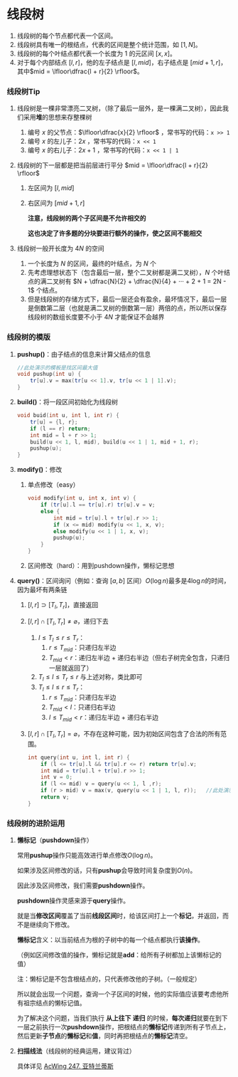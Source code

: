 # 线段树

1. 线段树的每个节点都代表一个区间。
2. 线段树具有唯一的根结点，代表的区间是整个统计范围，如 $[1, N]$。
3. 线段树的每个叶结点都代表一个长度为 $1$ 的元区间 $[x, x]$。
4. 对于每个内部结点 $[l,r]$，他的左子结点是 $[l, mid]$，右子结点是 $[mid + 1, r]$，其中$mid = \lfloor\dfrac{l + r}{2} \rfloor$。



### 线段树Tip

1. 线段树是一棵非常漂亮二叉树，（除了最后一层外，是一棵满二叉树），因此我们采用**堆**的思想来存整棵树

    1. 编号 $x$ 的父节点：$\lfloor\dfrac{x}{2} \rfloor$ ，常书写的代码：`x >> 1`
    2. 编号 $x$ 的左儿子：$2x$  ，常书写的代码：`x << 1`
    3. 编号 $x$ 的右儿子：$2x + 1$ ，常书写的代码：`x << 1 | 1`

2. 线段树的下一层都是把当前层进行平分 $mid = \lfloor\dfrac{l + r}{2} \rfloor$

    1. 左区间为 $[l, mid]$

    2. 右区间为 $[mid + 1, r]$

        **注意，线段树的两个子区间是不允许相交的**

        **这也决定了许多题的分块要进行额外的操作，使之区间不能相交**

3. 线段树一般开长度为 $4N$ 的空间

    1. 一个长度为 $N$ 的区间，最终的叶结点，为 $N$ 个
    2. 先考虑理想状态下（包含最后一层，整个二叉树都是满二叉树），$N$ 个叶结点的满二叉树有 $N + \dfrac{N}{2} + \dfrac{N}{4} + ··· + 2 + 1 = 2N - 1$ 个结点。
    3. 但是线段树的存储方式下，最后一层还会有盈余，最坏情况下，最后一层是倒数第二层（也就是满二叉树的倒数第一层）两倍的点，所以所以保存线段树的数组长度要不小于 $4N$ 才能保证不会越界



### 线段树的模版

1. **pushup()**：由子结点的信息来计算父结点的信息

    ```c++
    //此处演示的模板是找区间最大值
    void pushup(int u) {
        tr[u].v = max(tr[u << 1].v, tr[u << 1 | 1].v);
    }
    ```

    

2. **build()**：将一段区间初始化为线段树

    ```c++
    void buid(int u, int l, int r) {
        tr[u] = {l, r};
        if (l == r) return;
        int mid = l + r >> 1;
        build(u << 1, l, mid), build(u << 1 | 1, mid + 1, r);
        pushup(u);
    }
    ```

    

3. **modify()**：修改

    1. 单点修改（easy）

        ```c++
        void modify(int u, int x, int v) {
            if (tr[u].l == tr[u].r) tr[u].v = v;
            else {
                int mid = tr[u].l + tr[u].r >> 1;
                if (x <= mid) modify(u << 1, x, v);
                else modify(u << 1 | 1, x, v);
                pushup(u);
            }
        }
        ```

    2. 区间修改（hard）：用到pushdown操作，懒标记思想

4. **query()**：区间询问（例如：查询 $[a, b]$ 区间）$O(\log n)$最多是$4\log n$的时间，因为最坏有两条链

    1. $[l, r] \supset [T_l, T_r]$，直接返回

    2. $[l,r] \cap [T_l, T_r] \ne \varnothing$，递归下去

        1. $l \le T_l \le r \le T_r$：
            1. $r \le T_{mid}$：只递归左半边
            2. $T_{mid} \lt r$：递归左半边 + 递归右半边（但右子树完全包含，只递归一层就返回了）
        2. $T_l \le l \le T_r \le r$ 与上述对称，类比即可
        3. $T_l \le l \le r \le T_r$：
            1. $r \le T_{mid}$：只递归左半边
            2. $T_{mid} \lt l$：只递归右半边
            3. $l \le T_{mid} \lt r$：递归左半边 + 递归右半边

    3. $[l,r] \cap [T_l, T_r] = \varnothing$，不存在这种可能，因为初始区间包含了合法的所有范围。

        ```c++
        int query(int u, int l, int r) {
            if (l <= tr[u].l && tr[u].r <= r) return tr[u].v;
            int mid = tr[u].l + tr[u].r >> 1;
            int v = 0;
            if (l <= mid) v = query(u << 1, l ,r);
            if (r > mid) v = max(v, query(u << 1 | 1, l, r)); 	//此处演示的模板是找区间最大值
            return v;
        }
        ```



### 线段树的进阶运用

1. **懒标记**（**pushdown**操作）

    常用**pushup**操作只能高效进行单点修改$O(\log n)$。

    如果涉及区间修改的话，只有**pushup**会导致时间复杂度到$O(n)$。

    因此涉及区间修改，我们需要**pushdown**操作。

    

    **pushdown**操作灵感来源于**query**操作。

    就是当**修改区间**覆盖了当前**线段区间**时，给该区间打上一个**标记**，并返回，而不是继续向下修改。

    **懒标记**含义：以当前结点为根的子树中的每一个结点都执行**该操作**。

    （例如区间修改值的操作，懒标记就是**add**：给所有子树都加上该懒标记的值）

    注：懒标记是不包含根结点的，只代表修改他的子树。（一般规定）

    

    所以就会出现一个问题，查询一个子区间的时候，他的实际值应该要考虑他所有祖宗结点的懒标记值。

    为了解决这个问题，当我们执行 **从上往下**  **递归** 的时候，**每次递归**就要在到下一层之前执行一次**pushdown**操作，把根结点的**懒标记**传递到所有子节点上，然后更新**子节点**的**懒标记**和**值**，同时再把根结点的**懒标记**清空。

    

    

2. **扫描线法**（线段树的经典运用，建议背过）

    具体详见 [AcWing 247. 亚特兰蒂斯](https://www.acwing.com/file_system/file/content/whole/index/content/2153532/)

